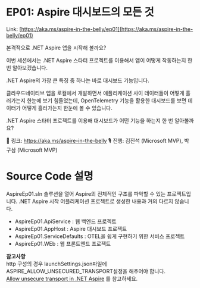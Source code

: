 # EP01: Aspire 대시보드의 모든 것

Link: [https://aka.ms/aspire-in-the-belly/ep01](https://aka.ms/aspire-in-the-belly/ep01)

본격적으로 .NET Aspire 앱을 시작해 볼까요?

이번 세션에서는 .NET Aspire 스타터 프로젝트를 이용해서 앱이 어떻게 작동하는지 한 번 알아보겠습니다.

.NET Aspire의 가장 큰 특징 중 하나는 바로 대시보드 기능입니다.

클라우드네이티브 앱을 로컬에서 개발하면서 애플리케이션 사이 데이터들이 어떻게 흘러가는지 한눈에 보기 힘들었는데, OpenTelemetry 기능을 활용한 대시보드를 보면 데이터가 어떻게 흘러가는지 한눈에 볼 수 있습니다.

.NET Aspire 스타터 프로젝트를 이용해 대시보드가 어떤 기능을 하는지 한 번 알아볼까요?

🔗 링크: https://aka.ms/aspire-in-the-belly
🎙️ 진행: 김진석 (Microsoft MVP), 박구삼 (Microsoft MVP)

# Source Code 설명

AspireEp01.sln 솔루션을 열어 Aspire의 전체적인 구조를 파악할 수 있는 프로젝트입니다.
.NET Aspire 시작 어플리케이션 프로젝트로 생성한 내용과 거의 다르지 않습니다.

- AspireEp01.ApiService : 웹 백엔드 프로젝트
- AspireEp01.AppHost : Aspire 대시보드 프로젝트
- AspireEp01.ServiceDefaults : OTEL을 쉽게 구현하기 위한 서비스 프로젝트
- AspireEp01.WEb : 웹 프론트엔드 프로젝트

**참고사항**   
http 구성의 경우 launchSettings.json파일에 ASPIRE_ALLOW_UNSECURED_TRANSPORT설정을 해주어야 합니다.   
[Allow unsecure transport in .NET Aspire](https://learn.microsoft.com/ko-kr/dotnet/aspire/troubleshooting/allow-unsecure-transport?tabs=windows&WT.mc_id=MVP_307888) 를 참고하세요.